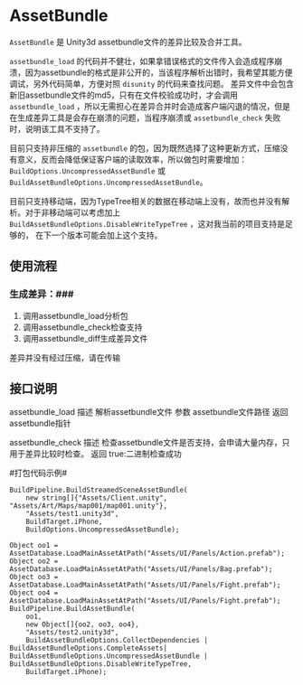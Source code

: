 # AssetBundle #

`AssetBundle` 是 Unity3d assetbundle文件的差异比较及合并工具。

`assetbundle_load` 的代码并不健壮，如果拿错误格式的文件传入会造成程序崩溃，因为assetbundle的格式是非公开的，当该程序解析出错时，我希望其能方便调试，另外代码简单，方便对照 `disunity` 的代码来查找问题。
差异文件中会包含新旧assetbundle文件的md5，只有在文件校验成功时，才会调用 `assetbundle_load` ，所以无需担心在差异合并时会造成客户端闪退的情况，但是在生成差异工具是会存在崩溃的问题，当程序崩溃或 `assetbundle_check` 失败时，说明该工具不支持了。

目前只支持非压缩的 `assetbundle` 的包，因为既然选择了这种更新方式，压缩没有意义，反而会降低保证客户端的读取效率，所以做包时需要增加：`BuildOptions.UncompressedAssetBundle` 或 `BuildAssetBundleOptions.UncompressedAssetBundle`。

目前只支持移动端，因为TypeTree相关的数据在移动端上没有，故而也并没有解析。对于非移动端可以考虑加上 `BuildAssetBundleOptions.DisableWriteTypeTree` ，这对我当前的项目支持是足够的， 在下一个版本可能会加上这个支持。

## 使用流程 ##
### 生成差异：###

1. 调用assetbundle_load分析包
1. 调用assetbundle_check检查支持
1. 调用assetbundle_diff生成差异文件

差异并没有经过压缩，请在传输

## 接口说明 ##
assetbundle_load 
描述 解析assetbundle文件
参数 assetbundle文件路径
返回 assetbundle指针

assetbundle_check
描述 检查assetbundle文件是否支持，会申请大量内存，只用于差异比较时检查。
返回 true:二进制检查成功

#打包代码示例#

	BuildPipeline.BuildStreamedSceneAssetBundle(
		new string[]{"Assets/Client.unity", "Assets/Art/Maps/map001/map001.unity"}, 
		"Assets/test1.unity3d", 
		BuildTarget.iPhone,
		BuildOptions.UncompressedAssetBundle);

	Object oo1 = AssetDatabase.LoadMainAssetAtPath("Assets/UI/Panels/Action.prefab");
	Object oo2 = AssetDatabase.LoadMainAssetAtPath("Assets/UI/Panels/Bag.prefab");
	Object oo3 = AssetDatabase.LoadMainAssetAtPath("Assets/UI/Panels/Fight.prefab");
	Object oo4 = AssetDatabase.LoadMainAssetAtPath("Assets/UI/Panels/Fight.prefab");
	BuildPipeline.BuildAssetBundle(
		oo1, 
		new Object[]{oo2, oo3, oo4}, 
		"Assets/test2.unity3d",
		BuildAssetBundleOptions.CollectDependencies | BuildAssetBundleOptions.CompleteAssets| BuildAssetBundleOptions.UncompressedAssetBundle | BuildAssetBundleOptions.DisableWriteTypeTree, 
		BuildTarget.iPhone);	

 